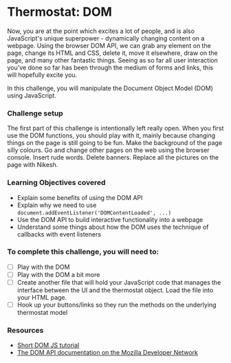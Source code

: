 # Thermostat: DOM

Now, you are at the point which excites a lot of people, and is also JavaScript's unique superpower - dynamically changing content on a webpage. Using the browser DOM API, we can grab any element on the page, change its HTML and CSS, delete it, move it elsewhere, draw on the page, and many other fantastic things. Seeing as so far all user interaction you've done so far has been through the medium of forms and links, this will hopefully excite you.

In this challenge, you will manipulate the Document Object Model (DOM) using JavaScript.

### Challenge setup

The first part of this challenge is intentionally left really open. When you first use the DOM functions, you should play with it, mainly because changing things on the page is still going to be fun. Make the background of the page silly colours. Go and change other pages on the web using the browser console. Insert rude words. Delete banners. Replace all the pictures on the page with Nikesh.

### Learning Objectives covered

- Explain some benefits of using the DOM API
- Explain why we need to use `document.addEventListener('DOMContentLoaded', ...)`
- Use the DOM API to build interactive functionality into a webpage
- Understand some things about how the DOM uses the technique of callbacks with event listeners

### To complete this challenge, you will need to:
- [ ] Play with the DOM
- [ ] Play with the DOM a bit more
- [ ] Create another file that will hold your JavaScript code that manages the interface between the UI and the thermostat object.  Load the file into your HTML page.
- [ ] Hook up your buttons/links so they run the methods on the underlying thermostat model

### Resources
- [Short DOM JS tutorial](https://riptutorial.com/dom)
- [The DOM API documentation on the Mozilla Developer Network](https://developer.mozilla.org/en-US/docs/Web/API/Document_Object_Model/Introduction)
